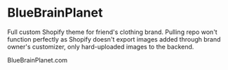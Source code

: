 # BlueBrainPlanet
Full custom Shopify theme for friend's clothing brand. Pulling repo won't function perfectly as Shopify doesn't export images added through brand owner's customizer, only hard-uploaded images to the backend.

BlueBrainPlanet.com
